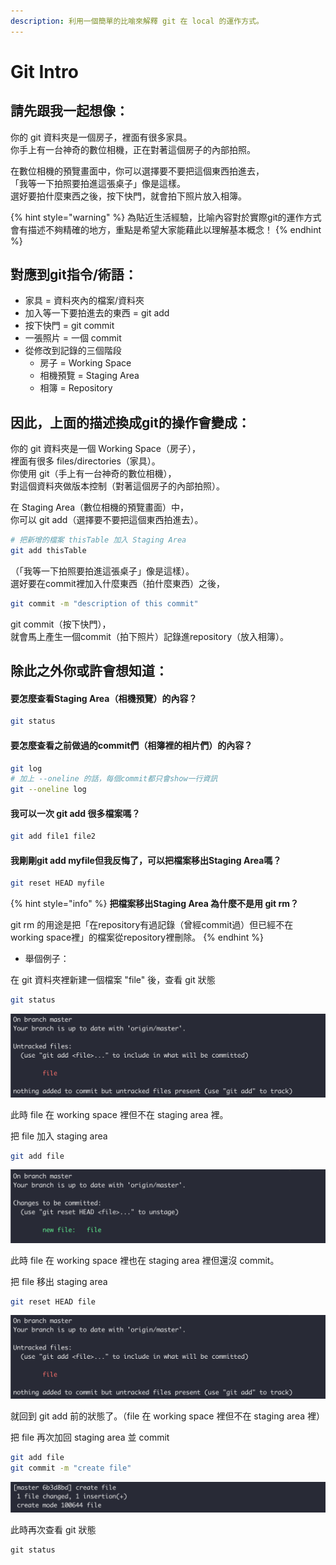 ```yaml
---
description: 利用一個簡單的比喻來解釋 git 在 local 的運作方式。
---
```


# Git Intro

## **請先跟我一起想像：**

你的 git 資料夾是一個房子，裡面有很多家具。  
你手上有一台神奇的數位相機，正在對著這個房子的內部拍照。

在數位相機的預覽畫面中，你可以選擇要不要把這個東西拍進去，  
「我等一下拍照要拍進這張桌子」像是這樣。  
選好要拍什麼東西之後，按下快門，就會拍下照片放入相簿。

{% hint style="warning" %}
為貼近生活經驗，比喻內容對於實際git的運作方式會有描述不夠精確的地方，重點是希望大家能藉此以理解基本概念！
{% endhint %}

## **對應到git指令/術語：**

* 家具 = 資料夾內的檔案/資料夾
* 加入等一下要拍進去的東西 = git add
* 按下快門 = git commit
* 一張照片 = 一個 commit
* 從修改到記錄的三個階段
  * 房子 = Working Space
  * 相機預覽 = Staging Area
  * 相簿 = Repository

## **因此，上面的描述換成git的操作會變成：**

你的 git 資料夾是一個 Working Space（房子），  
裡面有很多 files/directories（家具）。  
你使用 git（手上有一台神奇的數位相機），  
對這個資料夾做版本控制（對著這個房子的內部拍照）。

在 Staging Area（數位相機的預覽畫面）中，  
你可以 git add（選擇要不要把這個東西拍進去）。

```bash
# 把新增的檔案 thisTable 加入 Staging Area
git add thisTable
```

（「我等一下拍照要拍進這張桌子」像是這樣）。  
選好要在commit裡加入什麼東西（拍什麼東西）之後，

```bash
git commit -m "description of this commit"
```

git commit（按下快門），  
就會馬上產生一個commit（拍下照片）記錄進repository（放入相簿）。

## 除此之外你或許會想知道：

#### 要怎麼查看Staging Area（相機預覽）的內容？

```bash
git status
```

#### 要怎麼查看之前做過的commit們（相簿裡的相片們）的內容？

```bash
git log
# 加上 --oneline 的話，每個commit都只會show一行資訊
git --oneline log
```

#### 我可以一次 git add 很多檔案嗎？

```bash
git add file1 file2
```

#### 我剛剛git add myfile但我反悔了，可以把檔案移出Staging Area嗎？

```bash
git reset HEAD myfile
```

{% hint style="info" %}
**把檔案移出Staging Area 為什麼不是用 git rm？**

git rm 的用途是把「在repository有過記錄（曾經commit過）但已經不在working space裡」的檔案從repository裡刪除。
{% endhint %}

* 舉個例子：

在 git 資料夾裡新建一個檔案 "file" 後，查看 git 狀態

```bash
git status
```

![](../.gitbook/assets/screen-shot-20190126-shang-wu-11.13.43.png)

此時 file 在 working space 裡但不在 staging area 裡。

把 file 加入 staging area

```bash
git add file
```

![](../.gitbook/assets/screen-shot-20190126-shang-wu-11.14.02.png)

此時 file 在 working space 裡也在 staging area 裡但還沒 commit。

把 file 移出 staging area

```bash
git reset HEAD file
```

![](../.gitbook/assets/screen-shot-20190126-shang-wu-11.13.43.png)

就回到 git add 前的狀態了。（file 在 working space 裡但不在 staging area 裡）

把 file 再次加回 staging area 並 commit

```bash
git add file
git commit -m "create file"
```

![](../.gitbook/assets/screen-shot-20190126-shang-wu-11.23.30.png)

此時再次查看 git 狀態

```text
git status
```



